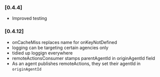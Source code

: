 ### [0.4.4]
* Improved testing

### [0.4.12]
* onCacheMiss replaces name for onKeyNotDefined
* logging can be targeting certain agencies only
* tidied up loggign everywhere
* remoteActionsConsumer stamps parentAgentId in originAgentId field
* As an agent publishes remoteActions, they set their agentId in `originAgentId`
